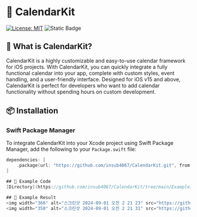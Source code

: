 # 📆 CalendarKit

[![License: MIT](https://img.shields.io/badge/License-MIT-yellow.svg)](https://opensource.org/licenses/MIT)
![Static Badge](https://img.shields.io/badge/iOS-v15-blue)

## 🤔 What is CalendarKit?  
CalendarKit is a highly customizable and easy-to-use calendar framework for iOS projects. With CalendarKit, you can quickly integrate a fully functional calendar into your app, complete with custom styles, event handling, and a user-friendly interface. Designed for iOS v15 and above, CalendarKit is perfect for developers who want to add calendar functionality without spending hours on custom development.

## 📦 Installation

### Swift Package Manager
To integrate CalendarKit into your Xcode project using Swift Package Manager, add the following to your `Package.swift` file:

```swift
dependencies: [
    .package(url: "https://github.com/insub4067/CalendarKit.git", from: "1.0.0")
]

## 🔗 Example Code 
[Directory](https://github.com/insub4067/CalendarKit/tree/main/Example)

## 📱 Example Result
<img width="366" alt="스크린샷 2024-09-01 오전 2 21 23" src="https://github.com/user-attachments/assets/8f5b8a9a-6cdc-446e-90d2-730ec52863c7">
<img width="350" alt="스크린샷 2024-09-01 오전 2 21 31" src="https://github.com/user-attachments/assets/8ba06a48-5472-44d6-a9eb-fecffa4f5c18">
